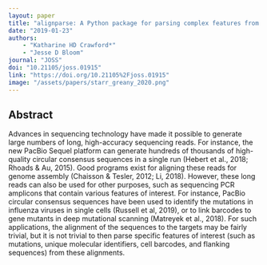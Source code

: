 ```yaml
---
layout: paper
title: "alignparse: A Python package for parsing complex features from high-throughput long-read sequencing"
date: "2019-01-23"
authors: 
    - "Katharine HD Crawford*"
    - "Jesse D Bloom"
journal: "JOSS"
doi: "10.21105/joss.01915"
link: "https://doi.org/10.21105%2Fjoss.01915"
image: "/assets/papers/starr_greany_2020.png"
---
```


## Abstract

Advances in sequencing technology have made it possible to generate large numbers of long, high-accuracy sequencing reads. For instance, the new PacBio Sequel platform can generate hundreds of thousands of high-quality circular consensus sequences in a single run (Hebert et al., 2018; Rhoads & Au, 2015). Good programs exist for aligning these reads for genome assembly (Chaisson & Tesler, 2012; Li, 2018). However, these long reads can also be used for other purposes, such as sequencing PCR amplicons that contain various features of interest. For instance, PacBio circular consensus sequences have been used to identify the mutations in influenza viruses in single cells (Russell et al, 2019), or to link barcodes to gene mutants in deep mutational scanning (Matreyek et al., 2018). For such applications, the alignment of the sequences to the targets may be fairly trivial, but it is not trivial to then parse specific features of interest (such as mutations, unique molecular identifiers, cell barcodes, and flanking sequences) from these alignments.
